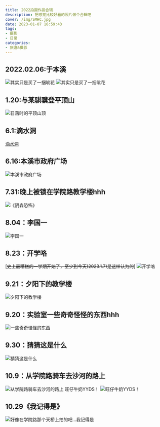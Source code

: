 ```yaml
---
title: 2022拍摄作品合辑
description: 把感觉比较好看的照片做个合辑吧
cover: /img/SMHC.jpg
date: 2023-01-07 16:59:43
tags:
- 摄影
- 日常
categories: 
- 旅游&摄影
---
```


## 2022.02.06:于本溪
![其实只是买了一捆呲花](IMG_20220206_203855.jpg.jpg)
![其实只是买了一捆呲花](IMG_20220206_203858.jpg.jpg)
## 1.20:与某骐骥登平顶山
![日落时的平顶山顶](IMG_20220120_164746.jpg.jpg)
## 6.1:滴水洞
[滴水洞](http://triority.cn/2022/06/01/dishuidong/)
## 6.16:本溪市政府广场
![本溪市政府广场](IMG_20220616_172100.jpg)
## 7.31:晚上被锁在学院路教学楼hhh
![《阴森恐怖》](IMG_20220731_003126.jpg)
## 8.04：李国一
![李国一](IMG_20220804_223515.jpg)
## 8.23：开学咯
[~~史上最糟糕的一学期开始了，至少到今天(2023.1.7)是这样认为的~~]
![开学咯](IMG_20220823_070447.jpg)
## 9.21：夕阳下的教学楼
![夕阳下的教学楼](IMG_20220921_030949.jpg)
## 9.20：实验室一些奇奇怪怪的东西hhh
![一些奇奇怪怪的东西](IMG_20220920_211344.jpg)
## 9.30：猜猜这是什么
![猜猜这是什么](IMG_20220930_002457.jpg)
## 10.9：从学院路骑车去沙河的路上
![从学院路骑车去沙河的路上](IMG_20221009_174857.jpg)
旺仔牛奶YYDS！
![旺仔牛奶YYDS！](IMG_20221009_155945.jpg)
## 10.29《我记得是》
![好像在学院路那个天桥上拍的吧...我记得是](IMG_20221029_140035.jpg)
